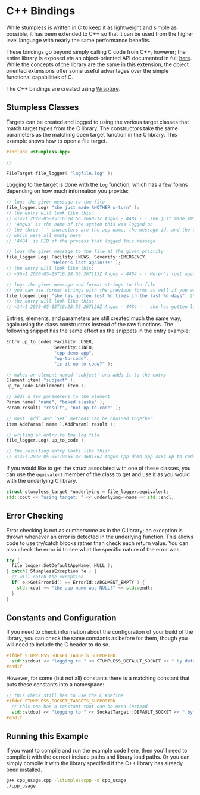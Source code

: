 # C++ Bindings
While stumpless is written in C to keep it as lightweight and simple as
possible, it has been extended to C++ so that it can be used from the higher
level language with nearly the same performance benefits.

These bindings go beyond simply calling C code from C++, however; the entire
library is exposed via an object-oriented API documented in full
[here](https://goatshriek.github.io/stumpless/docs/cpp/latest). While the concepts of the
library are the same in this extension, the object oriented extensions offer
some useful advantages over the simple functional capabilities of C.

The C++ bindings are created using
[Wrapture](https://goatshriek.github.io/wrapture/).


## Stumpless Classes
Targets can be created and logged to using the various target classes that match
target types from the C library. The constructors take the same parameters as
the matching open target function in the C library. This example shows how to
open a file target.

```cpp
#include <stumpless.hpp>

// ...

FileTarget file_logger( "logfile.log" );
```

Logging to the target is done with the `Log` function, which has a few forms
depending on how much information you provide:

```cpp
// logs the given message to the file
file_logger.Log( "she just made ANOTHER u-turn" );
// the entry will look like this:
// <14>1 2020-05-15T16:28:56.266031Z Angus - 4484 - - she just made ANOTHER u-turn
// 'Angus' is the name of the system this was logged on
// the three '-' characters are the app name, the message id, and the structured data,
// which were all empty here
// '4484' is PID of the process that logged this message

// logs the given message to the file at the given priority
file_logger.Log( Facility::NEWS, Severity::EMERGENCY,
                 "Helen's lost again!!!" );
// the entry will look like this:
// <56>1 2020-05-15T16:28:56.267113Z Angus - 4484 - - Helen's lost again!!!

// logs the given message and format strings to the file
// you can use format strings with the previous forms as well if you want to
file_logger.Log( "she has gotten lost %d times in the last %d days", 25, 3 );
// the entry will look like this:
// <14>1 2020-05-15T16:28:56.267128Z Angus - 4484 - - she has gotten lost 25 times in the last 3 days
```

Entries, elements, and parameters are still created much the same way, again
using the class constructors instead of the raw functions. The following snippet
has the same effect as the snippets in the entry example:

```cpp
Entry up_to_code( Facility::USER,
                  Severity::INFO,
                  "cpp-demo-app",
                  "up-to-code",
                  "is it up to code?" );

// makes an element named 'subject' and adds it to the entry
Element item( "subject" );
up_to_code.AddElement( item );

// adds a few parameters to the element
Param name( "name", "baked alaska" );
Param result( "result", "not-up-to-code" );

// most `Add` and `Set` methods can be chained together
item.AddParam( name ).AddParam( result );

// writing an entry to the log file
file_logger.Log( up_to_code );

// the resulting entry looks like this:
// <14>1 2020-05-05T19:55:48.368156Z Angus cpp-demo-app 4484 up-to-code [subject name="baked alaska" result="not-up-to-code"] is it up to code?
```

If you would like to get the struct associated with one of these classes, you
can use the `equivalent` member of the class to get and use it as you would
with the underlying C library.

```cpp
struct stumpless_target *underlying = file_logger.equivalent;
std::cout << "using target: " << underlying->name << std::endl;
```


## Error Checking
Error checking is not as cumbersome as in the C library; an exception is thrown
whenever an error is detected in the underlying function. This allows code to
use try/catch blocks rather than check each return value. You can also check the
error id to see what the specific nature of the error was.

```cpp
try {
  file_logger.SetDefaultAppName( NULL );
} catch( StumplessException *e ) {
  // will catch the exception
  if( e->GetErrorId() == ErrorId::ARGUMENT_EMPTY ) {
    std::cout << "the app name was NULL!" << std::endl;
  }
}
```


## Constants and Configuration
If you need to check information about the configuration of your build of the
library, you can check the same constants as before for them, though you will
need to include the C header to do so.

```cpp
#ifdef STUMPLESS_SOCKET_TARGETS_SUPPORTED
  std::stdout << "logging to " << STUMPLESS_DEFAULT_SOCKET << " by default" << std::endl;
#endif
```

However, for some (but not all) constants there is a matching constant that puts
these constants into a namespace:

```cpp
// this check still has to use the C #define
#ifdef STUMPLESS_SOCKET_TARGETS_SUPPORTED
  // this one has a constant that can be used instead
  std::stdout << "logging to " << SocketTarget::DEFAULT_SOCKET << " by default" << std::endl;
#endif
```


## Running this Example
If you want to compile and run the example code here, then you'll need to
compile it with the correct include paths and library load paths. Or you can
simply compile it with the library specified if the C++ library has already
been installed.

```sh
g++ cpp_usage.cpp -lstumplesscpp -o cpp_usage
./cpp_usage
```
